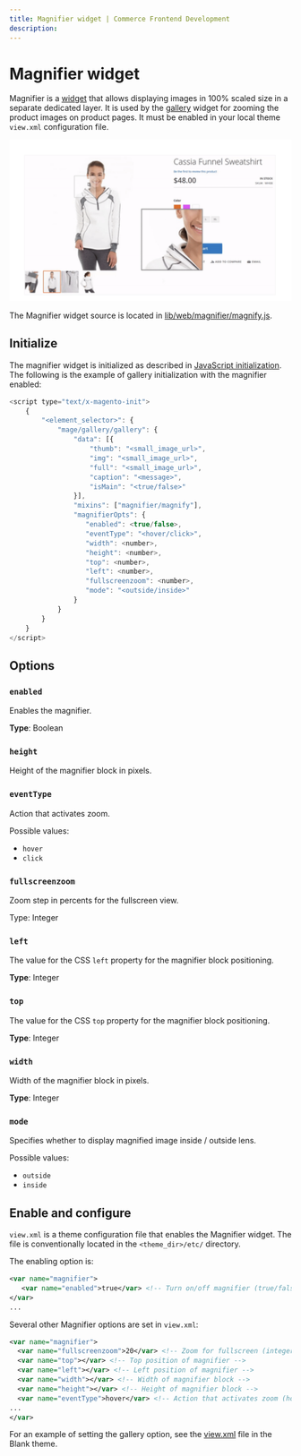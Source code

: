 ```yaml
---
title: Magnifier widget | Commerce Frontend Development
description:
---
```


# Magnifier widget

Magnifier is a [widget](https://glossary.magento.com/widget) that allows displaying images in 100% scaled size in a separate dedicated layer.
It is used by the [gallery](gallery.md) widget for zooming the product images on product pages. It must be enabled in your local theme `view.xml` configuration file.

![Magnifier widget](../../_images/javascript/magnifier-widget.png)

The Magnifier widget source is located in [lib/web/magnifier/magnify.js](https://github.com/magento/magento2/blob/2.4/lib/web/magnifier/magnify.js).

## Initialize

The magnifier widget is initialized as described in [JavaScript initialization](../init.md#insert-a-js-component-in-a-phtml-template).
The following is the example of gallery initialization with the magnifier enabled:

```javascript
<script type="text/x-magento-init">
    {
        "<element_selector>": {
            "mage/gallery/gallery": {
                "data": [{
                    "thumb": "<small_image_url>",
                    "img": "<small_image_url>",
                    "full": "<small_image_url>",
                    "caption": "<message>",
                    "isMain": "<true/false>"
                }],
                "mixins": ["magnifier/magnify"],
                "magnifierOpts": {
                   "enabled": <true/false>,
                   "eventType": "<hover/click>",
                   "width": <number>,
                   "height": <number>,
                   "top": <number>,
                   "left": <number>,
                   "fullscreenzoom": <number>,
                   "mode": "<outside/inside>"
                }
            }
        }
    }
</script>
```

## Options

### `enabled`

Enables the magnifier.

**Type**: Boolean

### `height`

Height of the magnifier block in pixels.

### `eventType`

Action that activates zoom.

Possible values:

*  `hover`
*  `click`

### `fullscreenzoom`

Zoom step in percents for the fullscreen view.

Type: Integer

### `left`

The value for the CSS `left` property for the magnifier block positioning.

**Type**: Integer

### `top`

The value for the CSS `top` property for the magnifier block positioning.

**Type**: Integer

### `width`

Width of the magnifier block in pixels.

**Type**: Integer

### `mode`

Specifies whether to display magnified image inside / outside lens.

Possible values:

*  `outside`
*  `inside`

## Enable and configure

`view.xml` is a theme configuration file that enables the Magnifier widget. The file is conventionally located in the `<theme_dir>/etc/` directory.

The enabling option is:

```xml
<var name="magnifier">
   <var name="enabled">true</var> <!-- Turn on/off magnifier (true/false) -->
</var>
...
```

Several other Magnifier options are set in `view.xml`:

```xml
<var name="magnifier">
  <var name="fullscreenzoom">20</var> <!-- Zoom for fullscreen (integer) -->
  <var name="top"></var> <!-- Top position of magnifier -->
  <var name="left"></var> <!-- Left position of magnifier -->
  <var name="width"></var> <!-- Width of magnifier block -->
  <var name="height"></var> <!-- Height of magnifier block -->
  <var name="eventType">hover</var> <!-- Action that activates zoom (hover/click) -->
...
</var>
```

For an example of setting the gallery option, see the [view.xml](https://github.com/magento/magento2/blob/2.4/app/design/frontend/Magento/blank/etc/view.xml#L225) file in the Blank theme.
